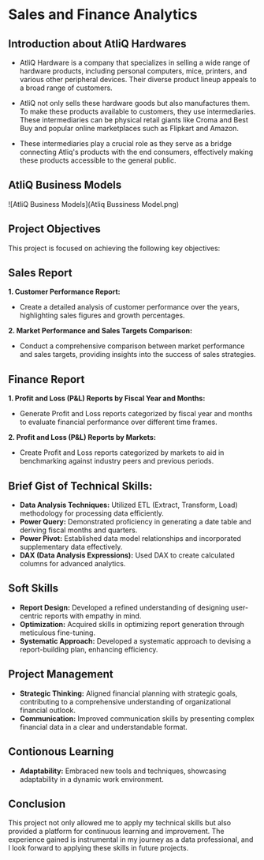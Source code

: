 
# Sales and Finance Analytics

## Introduction about AtliQ Hardwares

- AtliQ Hardware is a company that specializes in selling a wide range of hardware products, including personal computers, mice, printers, and various other peripheral devices. Their diverse product lineup appeals to a broad range of customers.

- AtliQ not only sells these hardware goods but also manufactures them. To make these products available to customers, they use intermediaries. These intermediaries can be physical retail giants like Croma and Best Buy and popular online marketplaces such as Flipkart and Amazon.

- These intermediaries play a crucial role as they serve as a bridge connecting Atliq's products with the end consumers, effectively making these products accessible to the general public.

## AtliQ Business Models
![AtliQ Business Models](Atliq Bussiness Model.png)

## Project Objectives

This project is focused on achieving the following key objectives:

## Sales Report
**1. Customer Performance Report:**

- Create a detailed analysis of customer performance over the years, highlighting sales figures and growth percentages.

**2. Market Performance and Sales Targets Comparison:**

- Conduct a comprehensive comparison between market performance and sales targets, providing insights into the success of sales strategies.

## Finance Report
**1. Profit and Loss (P&L) Reports by Fiscal Year and Months:**

- Generate Profit and Loss reports categorized by fiscal year and months to evaluate financial performance over different time frames.

**2. Profit and Loss (P&L) Reports by Markets:**

- Create Profit and Loss reports categorized by markets to aid in benchmarking against industry peers and previous periods.

## Brief Gist of Technical Skills:
- **Data Analysis Techniques:** Utilized ETL (Extract, Transform, Load) methodology for processing data efficiently.
- **Power Query:** Demonstrated proficiency in generating a date table and deriving fiscal months and quarters.
- **Power Pivot:** Established data model relationships and incorporated supplementary data effectively.
- **DAX (Data Analysis Expressions):** Used DAX to create calculated columns for advanced analytics.

## Soft Skills

- **Report Design:** Developed a refined understanding of designing user-centric reports with empathy in mind.
- **Optimization:** Acquired skills in optimizing report generation through meticulous fine-tuning.
- **Systematic Approach:** Developed a systematic approach to devising a report-building plan, enhancing efficiency.

## Project Management

- **Strategic Thinking:** Aligned financial planning with strategic goals, contributing to a comprehensive understanding of organizational financial outlook.
- **Communication:** Improved communication skills by presenting complex financial data in a clear and understandable format.

## Contionous Learning

- **Adaptability:** Embraced new tools and techniques, showcasing adaptability in a dynamic work environment.

## Conclusion

This project not only allowed me to apply my technical skills but also provided a platform for continuous learning and improvement. The experience gained is instrumental in my journey as a data professional, and I look forward to applying these skills in future projects.
